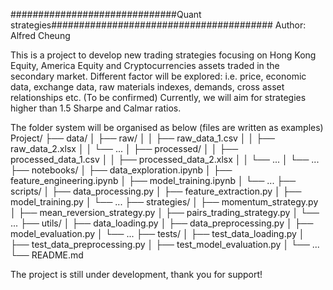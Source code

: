 ##############################Quant strategies########################################
Author: Alfred Cheung

This is a project to develop new trading strategies focusing on Hong Kong Equity, America Equity and Cryptocurrencies assets traded in the secondary market.
Different factor will be explored:
i.e. price, economic data, exchange data, raw materials indexes, demands, cross asset relationships etc. (To be confirmed)
Currently, we will aim for strategies higher than 1.5 Sharpe and Calmar ratios.

The folder system will be organised as below (files are written as examples)
Project/
├── data/
│   ├── raw/
│   │   ├── raw_data_1.csv
│   │   ├── raw_data_2.xlsx
│   │   └── ...
│   ├── processed/
│   │   ├── processed_data_1.csv
│   │   ├── processed_data_2.xlsx
│   │   └── ...
│   └── ...
├── notebooks/
│   ├── data_exploration.ipynb
│   ├── feature_engineering.ipynb
│   ├── model_training.ipynb
│   └── ...
├── scripts/
│   ├── data_processing.py
│   ├── feature_extraction.py
│   ├── model_training.py
│   └── ...
├── strategies/
│   ├── momentum_strategy.py
│   ├── mean_reversion_strategy.py
│   ├── pairs_trading_strategy.py
│   └── ...
├── utils/
│   ├── data_loading.py
│   ├── data_preprocessing.py
│   ├── model_evaluation.py
│   └── ...
├── tests/
│   ├── test_data_loading.py
│   ├── test_data_preprocessing.py
│   ├── test_model_evaluation.py
│   └── ...
└── README.md


The project is still under development, thank you for support!